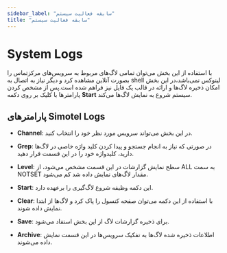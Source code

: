 ```yaml
---
sidebar_label: "سابقه فعالیت سیستم"
title: "سابقه فعالیت سیستم"
---
```



# System Logs

با استفاده از این بخش می‌توان تمامی لاگ‌های مربوط به سرویس‌های مرکزتماس را بصورت آنلاین مشاهده کرد و دیگر نیاز به اتصال به shell لینوکس نمی‌باشد،در این بخش امکان ذخیره لاگ‌ها و ارائه در قالب یک فایل نیز فراهم شده است.پس از مشخص کردن پارامتر‌ها با کلیک بر روی دکمه **Start** سیستم شروع به نمایش لاگ‌ها می‌کند.

## پارامترهای Simotel Logs

- **Channel**: در این بخش می‌تواند سرویس مورد نظر خود را انتخاب کنید.

- **Grep**: در صورتی که نیاز به انجام جستجو و پیدا کردن کلید واژه خاصی در لاگ‌ها دارید، کلیدواژه خود را در این قسمت قرار دهید.

- **Level**: سطح نمایش گزارشات در این قسمت مشخص می‌شود، از ALL به سمت NOTSET مقدار لاگ‌های نمایش داده شد کم می‌شود.

- **Start**: این دکمه وظیفه شروع لاگ‌گیری را برعهده دارد.

- **Clear**: با استفاده از این دکمه می‌توان صفحه کنسول را پاک کرد و لاگ‌ها از ابتدا نمایش داده شوند.

- **Save**: برای ذخیره گزارشات لاگ از این بخش استفاد می‌شود.

- **Archive**: اطلاعات ذخیره شده لاگ‌ها به تفکیک سرویس‌ها در این قسمت نمایش داده می‌شوند.

